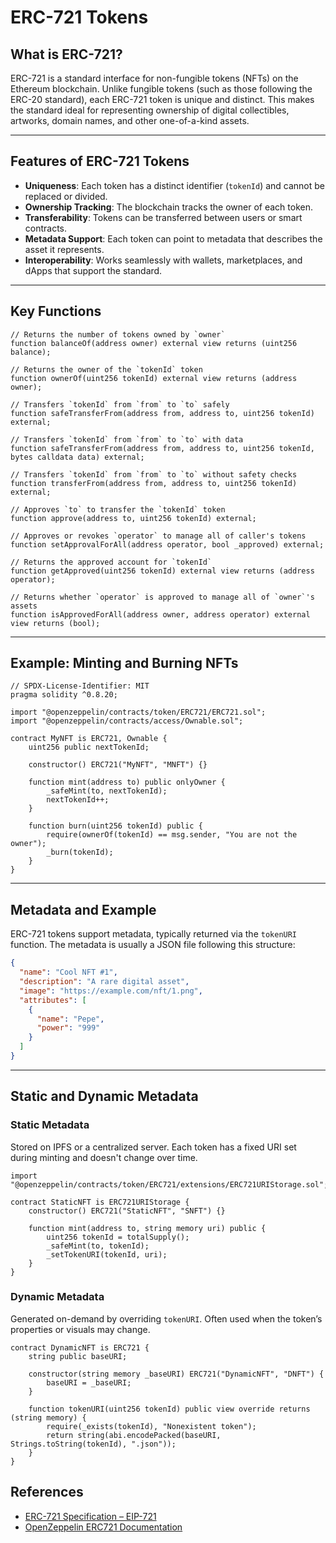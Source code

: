 # ERC-721 Tokens

## What is ERC-721?

ERC-721 is a standard interface for non-fungible tokens (NFTs) on the Ethereum blockchain. Unlike fungible tokens (such as those following the ERC-20 standard), each ERC-721 token is unique and distinct. This makes the standard ideal for representing ownership of digital collectibles, artworks, domain names, and other one-of-a-kind assets.

---

## Features of ERC-721 Tokens

- **Uniqueness**: Each token has a distinct identifier (`tokenId`) and cannot be replaced or divided.
- **Ownership Tracking**: The blockchain tracks the owner of each token.
- **Transferability**: Tokens can be transferred between users or smart contracts.
- **Metadata Support**: Each token can point to metadata that describes the asset it represents.
- **Interoperability**: Works seamlessly with wallets, marketplaces, and dApps that support the standard.

---

## Key Functions

```solidity
// Returns the number of tokens owned by `owner`
function balanceOf(address owner) external view returns (uint256 balance);

// Returns the owner of the `tokenId` token
function ownerOf(uint256 tokenId) external view returns (address owner);

// Transfers `tokenId` from `from` to `to` safely
function safeTransferFrom(address from, address to, uint256 tokenId) external;

// Transfers `tokenId` from `from` to `to` with data
function safeTransferFrom(address from, address to, uint256 tokenId, bytes calldata data) external;

// Transfers `tokenId` from `from` to `to` without safety checks
function transferFrom(address from, address to, uint256 tokenId) external;

// Approves `to` to transfer the `tokenId` token
function approve(address to, uint256 tokenId) external;

// Approves or revokes `operator` to manage all of caller's tokens
function setApprovalForAll(address operator, bool _approved) external;

// Returns the approved account for `tokenId`
function getApproved(uint256 tokenId) external view returns (address operator);

// Returns whether `operator` is approved to manage all of `owner`'s assets
function isApprovedForAll(address owner, address operator) external view returns (bool);
```

---

## Example: Minting and Burning NFTs

```solidity
// SPDX-License-Identifier: MIT
pragma solidity ^0.8.20;

import "@openzeppelin/contracts/token/ERC721/ERC721.sol";
import "@openzeppelin/contracts/access/Ownable.sol";

contract MyNFT is ERC721, Ownable {
    uint256 public nextTokenId;

    constructor() ERC721("MyNFT", "MNFT") {}

    function mint(address to) public onlyOwner {
        _safeMint(to, nextTokenId);
        nextTokenId++;
    }

    function burn(uint256 tokenId) public {
        require(ownerOf(tokenId) == msg.sender, "You are not the owner");
        _burn(tokenId);
    }
}
```

---

## Metadata and Example

ERC-721 tokens support metadata, typically returned via the `tokenURI` function. The metadata is usually a JSON file following this structure:

```json
{
  "name": "Cool NFT #1",
  "description": "A rare digital asset",
  "image": "https://example.com/nft/1.png",
  "attributes": [
    {
      "name": "Pepe",
      "power": "999"
    }
  ]
}
```

---

## Static and Dynamic Metadata

### Static Metadata

Stored on IPFS or a centralized server. Each token has a fixed URI set during minting and doesn't change over time.

```solidity
import "@openzeppelin/contracts/token/ERC721/extensions/ERC721URIStorage.sol";

contract StaticNFT is ERC721URIStorage {
    constructor() ERC721("StaticNFT", "SNFT") {}

    function mint(address to, string memory uri) public {
        uint256 tokenId = totalSupply();
        _safeMint(to, tokenId);
        _setTokenURI(tokenId, uri);
    }
}
```

### Dynamic Metadata

Generated on-demand by overriding `tokenURI`. Often used when the token’s properties or visuals may change.

```solidity
contract DynamicNFT is ERC721 {
    string public baseURI;

    constructor(string memory _baseURI) ERC721("DynamicNFT", "DNFT") {
        baseURI = _baseURI;
    }

    function tokenURI(uint256 tokenId) public view override returns (string memory) {
        require(_exists(tokenId), "Nonexistent token");
        return string(abi.encodePacked(baseURI, Strings.toString(tokenId), ".json"));
    }
}
```

## References

- [ERC-721 Specification – EIP-721](https://eips.ethereum.org/EIPS/eip-721)
- [OpenZeppelin ERC721 Documentation](https://docs.openzeppelin.com/contracts/4.x/api/token/erc721)
